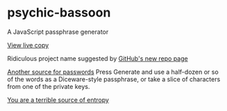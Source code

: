 # psychic-bassoon
A JavaScript passphrase generator

[View live copy](https://sowbug.github.io/psychic-bassoon/)

Ridiculous project name suggested by [GitHub's new repo page](https://github.com/new)

[Another source for passwords](https://iancoleman.io/bip39/) Press Generate and use a half-dozen or so of the words as a Diceware-style passphrase, or take a slice of characters from one of the private keys.

[You are a terrible source of entropy](http://www.loper-os.org/bad-at-entropy/manmach.html)
